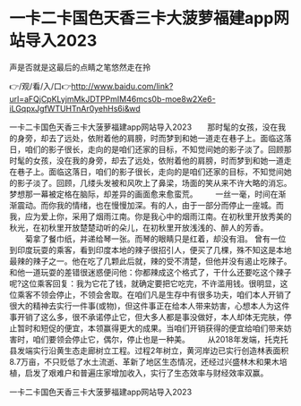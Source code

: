 # 一卡二卡国色天香三卡大菠萝福建app网站导入2023
声是否就是这最后的点睛之笔悠然走在拎

👉/观/看/入/口👉http://www.baidu.com/link?url=aFQjCpKLyjmMkJDTPPmIM46mcs0b-moe8w2Xe6-iLGqpxJgfWTUHTnAr0yehHs6i&wd

一卡二卡国色天香三卡大菠萝福建app网站导入2023　　那时髦的女孩，没在我的身旁，却去了远处，依附着他的肩膀，时而梦到和她一道走在巷子上。面临这落日，咱们的影子很长，走向的是咱们还家的目标，不知觉间她的影子淡了。回顾那时髦的女孩，没在我的身旁，却去了远处，依附着他的肩膀，时而梦到和她一道走在巷子上。面临这落日，咱们的影子很长，走向的是咱们还家的目标，不知觉间她的影子淡了。回顾，几缕头发被和风吹上了鼻梁，场面的笑从来不许大略的消忘。梦想那一幕被定格在脑际，却差异的画面愈来愈蛮荒。
　　一丝一毫，时间在渐渐震动。而你我的情绪，也在慢慢加深。有的人，由于一部分而停止一座城。而我，应为爱上你，采用了烟雨江南。你是我心中的烟雨江南。在初秋里开放秀美的秋光，在初秋里开放楚楚动听的朵儿，在初秋里开放浅浅的、醉人的芳香。
　　菊拿了餐巾纸，并递给琴一张。而琴的眼睛只是红着，却没有泪。
曾有一位到印度玩耍的乘客，看到印度本地的辣子很招引人，便买了几棵，殊不知这是本地最辣的辣子之一。他在吃了几颗此后就，辣的受不清楚，但他并没有遏止吃辣子。和他一道玩耍的差错很迷惑便问他：你都辣成这个格式了，干什么还要吃这个辣子呢?这位乘客回复：我为它花了钱，就确定要把它吃完，不许滥用钱。很明显，这位乘客不领会停止，不领会舍取。在咱们凡是生存中有很多功夫，咱们本人开销了很大的精神去实行一件事(或物)，但这件事正在给本人带来妨害，心想本人为这件事开销了这么多，很不承诺停止它，但大多人都是事没做好，本人却体无完肤，停止暂时和短促的便宜，本领赢得更大的成果。当咱们开销获得的便宜给咱们带来妨害时，咱们要领会停止它，偶尔，停止也是一种美。
　　从2018年发端，托克托县发端实行沿黄生态走廊树立工程。过程2年树立，黄河岸边已实行创造林表面积8.7万亩，不只贬低了水土流逝、革新了地区生态情况，还经过兴盛林木和果木培植，启发了艰难户和普遍庄家增加收入，实行了生态效率与财经效率双赢。

一卡二卡国色天香三卡大菠萝福建app网站导入2023
